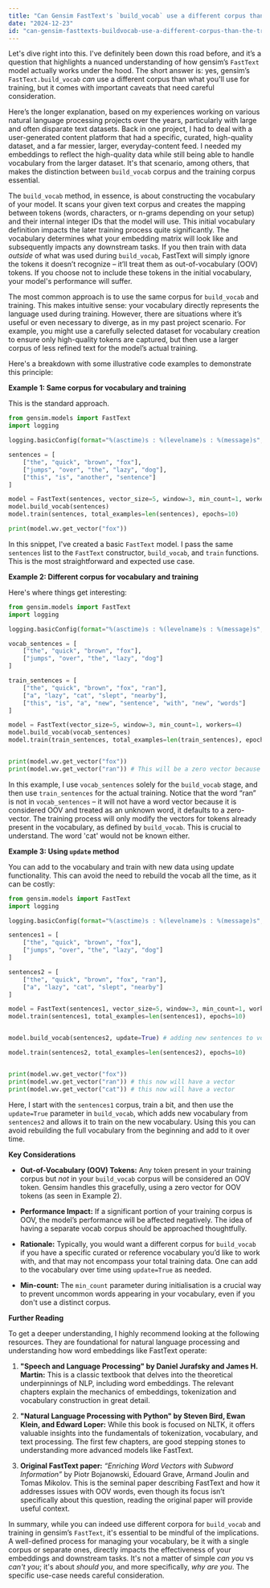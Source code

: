 ```yaml
---
title: "Can Gensim FastText's `build_vocab` use a different corpus than the training corpus?"
date: "2024-12-23"
id: "can-gensim-fasttexts-buildvocab-use-a-different-corpus-than-the-training-corpus"
---
```


Let's dive right into this. I've definitely been down this road before, and it’s a question that highlights a nuanced understanding of how gensim’s `FastText` model actually works under the hood. The short answer is: yes, gensim’s `FastText.build_vocab` *can* use a different corpus than what you'll use for training, but it comes with important caveats that need careful consideration.

Here’s the longer explanation, based on my experiences working on various natural language processing projects over the years, particularly with large and often disparate text datasets. Back in one project, I had to deal with a user-generated content platform that had a specific, curated, high-quality dataset, and a far messier, larger, everyday-content feed. I needed my embeddings to reflect the high-quality data while still being able to handle vocabulary from the larger dataset. It's that scenario, among others, that makes the distinction between `build_vocab` corpus and the training corpus essential.

The `build_vocab` method, in essence, is about constructing the vocabulary of your model. It scans your given text corpus and creates the mapping between tokens (words, characters, or n-grams depending on your setup) and their internal integer IDs that the model will use. This initial vocabulary definition impacts the later training process quite significantly. The vocabulary determines what your embedding matrix will look like and subsequently impacts any downstream tasks. If you then train with data *outside* of what was used during `build_vocab`, FastText will simply ignore the tokens it doesn’t recognize – it’ll treat them as out-of-vocabulary (OOV) tokens. If you choose not to include these tokens in the initial vocabulary, your model's performance will suffer.

The most common approach is to use the same corpus for `build_vocab` and training. This makes intuitive sense: your vocabulary directly represents the language used during training. However, there are situations where it’s useful or even necessary to diverge, as in my past project scenario. For example, you might use a carefully selected dataset for vocabulary creation to ensure only high-quality tokens are captured, but then use a larger corpus of less refined text for the model’s actual training.

Here's a breakdown with some illustrative code examples to demonstrate this principle:

**Example 1: Same corpus for vocabulary and training**

This is the standard approach.

```python
from gensim.models import FastText
import logging

logging.basicConfig(format="%(asctime)s : %(levelname)s : %(message)s", level=logging.INFO)

sentences = [
    ["the", "quick", "brown", "fox"],
    ["jumps", "over", "the", "lazy", "dog"],
    ["this", "is", "another", "sentence"]
]

model = FastText(sentences, vector_size=5, window=3, min_count=1, workers=4)
model.build_vocab(sentences)
model.train(sentences, total_examples=len(sentences), epochs=10)

print(model.wv.get_vector("fox"))
```

In this snippet, I've created a basic `FastText` model. I pass the same `sentences` list to the `FastText` constructor, `build_vocab`, and `train` functions. This is the most straightforward and expected use case.

**Example 2: Different corpus for vocabulary and training**

Here's where things get interesting:

```python
from gensim.models import FastText
import logging

logging.basicConfig(format="%(asctime)s : %(levelname)s : %(message)s", level=logging.INFO)

vocab_sentences = [
    ["the", "quick", "brown", "fox"],
    ["jumps", "over", "the", "lazy", "dog"]
]

train_sentences = [
    ["the", "quick", "brown", "fox", "ran"],
    ["a", "lazy", "cat", "slept", "nearby"],
    ["this", "is", "a", "new", "sentence", "with", "new", "words"]
]

model = FastText(vector_size=5, window=3, min_count=1, workers=4)
model.build_vocab(vocab_sentences)
model.train(train_sentences, total_examples=len(train_sentences), epochs=10)


print(model.wv.get_vector("fox"))
print(model.wv.get_vector("ran")) # This will be a zero vector because "ran" is OOV to model.wv
```

In this example, I use `vocab_sentences` solely for the `build_vocab` stage, and then use `train_sentences` for the actual training. Notice that the word “ran” is not in `vocab_sentences` – it will not have a word vector because it is considered OOV and treated as an unknown word, it defaults to a zero-vector. The training process will only modify the vectors for tokens already present in the vocabulary, as defined by `build_vocab`. This is crucial to understand. The word 'cat' would not be known either.

**Example 3: Using `update` method**

You can add to the vocabulary and train with new data using update functionality. This can avoid the need to rebuild the vocab all the time, as it can be costly:

```python
from gensim.models import FastText
import logging

logging.basicConfig(format="%(asctime)s : %(levelname)s : %(message)s", level=logging.INFO)

sentences1 = [
    ["the", "quick", "brown", "fox"],
    ["jumps", "over", "the", "lazy", "dog"]
]

sentences2 = [
    ["the", "quick", "brown", "fox", "ran"],
    ["a", "lazy", "cat", "slept", "nearby"]
]

model = FastText(sentences1, vector_size=5, window=3, min_count=1, workers=4)
model.train(sentences1, total_examples=len(sentences1), epochs=10)


model.build_vocab(sentences2, update=True) # adding new sentences to vocab

model.train(sentences2, total_examples=len(sentences2), epochs=10)


print(model.wv.get_vector("fox"))
print(model.wv.get_vector("ran")) # this now will have a vector
print(model.wv.get_vector("cat")) # this now will have a vector
```

Here, I start with the `sentences1` corpus, train a bit, and then use the `update=True` parameter in `build_vocab`, which adds new vocabulary from `sentences2` and allows it to train on the new vocabulary. Using this you can avoid rebuilding the full vocabulary from the beginning and add to it over time.

**Key Considerations**

*   **Out-of-Vocabulary (OOV) Tokens:** Any token present in your training corpus but *not* in your `build_vocab` corpus will be considered an OOV token. Gensim handles this gracefully, using a zero vector for OOV tokens (as seen in Example 2).

*   **Performance Impact:** If a significant portion of your training corpus is OOV, the model’s performance will be affected negatively. The idea of having a separate vocab corpus should be approached thoughtfully.

*   **Rationale:** Typically, you would want a different corpus for `build_vocab` if you have a specific curated or reference vocabulary you’d like to work with, and that may not encompass your total training data. One can add to the vocabulary over time using `update=True` as needed.

*   **Min-count:** The `min_count` parameter during initialisation is a crucial way to prevent uncommon words appearing in your vocabulary, even if you don't use a distinct corpus.

**Further Reading**

To get a deeper understanding, I highly recommend looking at the following resources. They are foundational for natural language processing and understanding how word embeddings like FastText operate:

1.  **"Speech and Language Processing" by Daniel Jurafsky and James H. Martin:** This is a classic textbook that delves into the theoretical underpinnings of NLP, including word embeddings. The relevant chapters explain the mechanics of embeddings, tokenization and vocabulary construction in great detail.

2.  **"Natural Language Processing with Python" by Steven Bird, Ewan Klein, and Edward Loper:** While this book is focused on NLTK, it offers valuable insights into the fundamentals of tokenization, vocabulary, and text processing. The first few chapters, are good stepping stones to understanding more advanced models like FastText.

3.  **Original FastText paper:** *“Enriching Word Vectors with Subword Information”* by Piotr Bojanowski, Edouard Grave, Armand Joulin and Tomas Mikolov. This is the seminal paper describing FastText and how it addresses issues with OOV words, even though its focus isn’t specifically about this question, reading the original paper will provide useful context.

In summary, while you can indeed use different corpora for `build_vocab` and training in gensim’s `FastText`, it's essential to be mindful of the implications. A well-defined process for managing your vocabulary, be it with a single corpus or separate ones, directly impacts the effectiveness of your embeddings and downstream tasks. It's not a matter of simple *can you* vs *can't you*; it's about *should you*, and more specifically, *why are you*. The specific use-case needs careful consideration.
